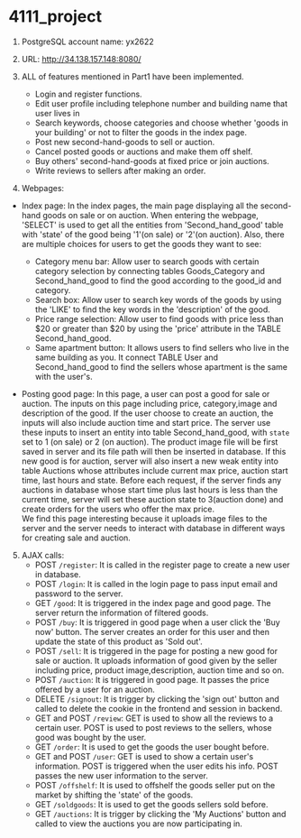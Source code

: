 # 4111_project

1. PostgreSQL account name:
yx2622

2. URL:
http://34.138.157.148:8080/

3. ALL of features mentioned in Part1 have been implemented.
    - Login and register functions.
    - Edit user profile including telephone number and building name that user lives in
    - Search keywords, choose categories and choose whether 'goods in your building' 
    or not to filter the goods in the index page.
    - Post new second-hand-goods to sell or auction.
    - Cancel posted goods or auctions and make them off shelf.
    - Buy others' second-hand-goods at fixed price or join auctions.
    - Write reviews to sellers after making an order.
    
4. Webpages:
  - Index page: In the index pages, the main page displaying all the second-hand goods on sale or on auction. When entering the webpage, 'SELECT' is used to get all the entities from 'Second_hand_good' table with 'state' of the good being '1'(on sale) or '2'(on auction). Also, there are multiple choices for users to get the goods they want to see:
    * Category menu bar: Allow user to search goods with certain category selection by connecting tables Goods_Category and Second_hand_good to find the good according to the good_id and category.
    * Search box: Allow user to search key words of the goods by using the 'LIKE' to find the key words in the 'description' of the good.
    * Price range selection: Allow user to find goods with price less than $20 or greater than $20 by using the 'price' attribute in the TABLE Second_hand_good.
    * Same apartment button: It allows users to find sellers who live in the same building as you. It connect TABLE User and Second_hand_good to find the sellers whose apartment is the same with the user's.

  - Posting good page: In this page, a user can post a good for sale or auction. The inputs on this page including price, category,image and description of the good. If the user choose to create an auction, the inputs will also include auction time and start price. The server use these inputs to insert an entity into table Second_hand_good, with ```state``` set to 1 (on sale) or 2 (on auction). The product image file will be first saved in server and its file path will then be inserted in database. If this new good is for auction, server will also insert a new weak entity into table Auctions whose attributes include current max price, auction start time, last hours and state. Before each request, if the server finds any auctions in database whose start time plus last hours is less than the current time, server will set these auction state to 3(auction done) and create orders for the users who offer the max price.  
  We find this page interesting because it uploads image files to the server and the server needs to interact with database in different ways for creating sale and auction.

5. AJAX calls:
    - POST ```/register```: It is called in the register page to create a new user in database.
    - POST ```/login```: It is called in the login page to pass input email and password to the server.
    - GET ```/good```: It is triggered in the index page and good page. The server return the information of filtered goods.
    - POST ```/buy```: It is triggered in good page when a user click the 'Buy now' button. The server creates an order for this user and then update the state of this product as 'Sold out'.
    - POST ```/sell```: It is triggered in the page for posting a new good for sale or auction. It uploads information of good given by the seller including price, product image,description, auction time and so on.
    - POST ```/auction```: It is triggered in good page. It passes the price offered by a user for an auction.
    - DELETE ```/signout```: It is trigger by clicking the 'sign out' button and called to delete the cookie in the frontend and session in backend.
    - GET and POST ```/review```: GET is used to show all the reviews to a certain user. POST is used to post reviews to the sellers, whose good was bought by the user.
    - GET ```/order```: It is used to get the goods the user bought before.
    - GET and POST ```/user```: GET is used to show a certain user's information. POST is triggered when the user edits his info. POST passes the new user information to the server.
    - POST ```/offshelf```: It is used to offshelf the goods seller put on the market by shifting the 'state' of the goods.
    - GET ```/soldgoods```: It is used to get the goods sellers sold before.
    - GET ```/auctions```: It is trigger by clicking the 'My Auctions' button and called to view the auctions you are now participating in.

